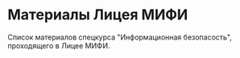 # Материалы Лицея МИФИ

Список материалов спецкурса "Информационная безопасость", проходящего в Лицее МИФИ.
